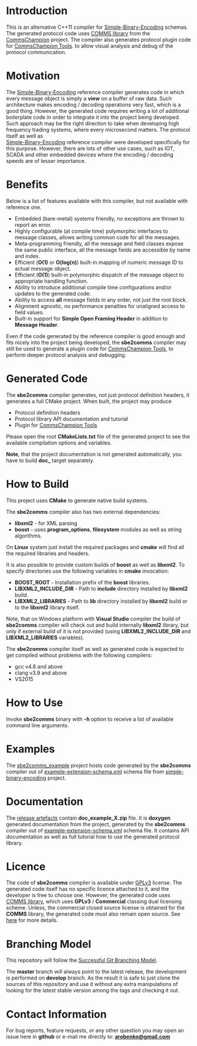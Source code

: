 # Introduction
This is an alternative C++11 compiler for 
[Simple-Binary-Encoding](https://github.com/real-logic/simple-binary-encoding) schemas.
The generated protocol code uses [COMMS library](https://github.com/arobenko/comms_champion#comms-library)
from the [CommsChampion](https://github.com/arobenko/comms_champion)
project. The compiler also generates protocol plugin code for
[CommsChampion Tools](https://github.com/arobenko/comms_champion#commschampion-tools).
to allow visual analysis and debug of the protocol communication.

# Motivation
The [Simple-Binary-Encoding](https://github.com/real-logic/simple-binary-encoding)
reference compiler generates code in which every message object is simply
a **view** on a buffer of raw data. Such architecture makes encoding / decoding
operations very fast, which is a good thing. However, the generated code
requires writing a lot of additional boilerplate code in order
to integrate it into the project being developed. Such approach may be the right
direction to take when developing high frequency trading systems, where every 
microsecond matters. The protocol itself as well as  
[Simple-Binary-Encoding](https://github.com/real-logic/simple-binary-encoding)
reference compiler were developed specifically for this purpose. However,
there are lots of other use cases, such as IOT, SCADA and other embedded devices
where the encoding / decoding speeds are of lesser importance.

# Benefits
Below is a list of features available with this compiler, but not available
with reference one.

- Embedded (bare-metal) systems friendly, no exceptions are thrown to report an error.
- Highly configurable (at compile time) polymorphic interfaces to message classes, 
allows writing common code for all the messages.
- Meta-programming friendly, all the message and field classes expose the same
public interface, all the message fields are accessible by name and index. 
- Efficient (**O(1)** or **O(log(n)**) built-in mapping of numeric message ID to actual
message object.
- Efficient (**O(1)**) built-in polymorphic dispatch of the message object to
appropriate handling function.
- Ability to introduce additional compile time configurations and/or updates to
the generated code.
- Ability to access **all** message fields in any order, not just the root block.
- Alignment agnostic, no performance penalties for unaligned access to field values.
- Built-in support for **Simple Open Framing Header** in addition to **Message Header**.

Even if the code generated by the reference compiler is good enough and fits
nicely into the project being developed, the **sbe2comms** compiler may still
be used to generate a plugin code for 
[CommsChampion Tools](https://github.com/arobenko/comms_champion#commschampion-tools),
to perform deeper protocol analysis and debugging.

# Generated Code
The **sbe2comms** compiler generates, not just protocol definition headers, it
generates a full CMake project. When built, the project may produce 

- Protocol definition headers
- Protocol library API documentation and tutorial
- Plugin for [CommsChampion Tools](https://github.com/arobenko/comms_champion#commschampion-tools)

Please open the root **CMakeLists.txt** file of the generated project to see
the available compilation options and variables.

**Note**, that the project documentation is not generated automatically, you
have to build **doc_<projname>** target separately.

# How to Build
This project uses **CMake** to generate native build systems.

The **sbe2comms** compiler also has two external dependencies:

- **libxml2** - for XML parsing
- **boost** - uses **program_options**, **filesystem** modules as well as 
string algorithms.

On **Linux** system just install the required packages and **cmake** will find
all the required libraries and headers.

It is also possible to provide custom builds of **boost** as well as **libxml2**.
To specify directories use the following variables in **cmake** invocation:

- **BOOST_ROOT** - Installation prefix of the **boost** libraries.
- **LIBXML2_INCLUDE_DIR** - Path to **include** directory installed by **libxml2** build.
- **LIBXML2_LIBRARIES** - Path to **lib** directory installed by **libxml2** build or
to the **libxml2** library itself.

Note, that on Windows platform with **Visual Studio** compiler the build of
**sbe2comms** compiler will check out and build internally **libxml2** library,
but only if external build of it is not provided (using **LIBXML2_INCLUDE_DIR** and
**LIBXML2_LIBRARIES** variables).

The **sbe2comms** compiler itself as well as generated code is expected to get
compiled without problems with the following compilers:

- gcc v4.8 and above
- clang v3.9 and above
- VS2015

# How to Use
Invoke **sbe2comms** binary with **-h** option to receive a list of available
command line arguments.

# Examples
The [sbe2comms_example](https://github.com/arobenko/sbe2comms_example) project
hosts code generated by the **sbe2comms** compiler out of 
[example-extension-schema.xml](https://github.com/real-logic/simple-binary-encoding/blob/master/sbe-samples/src/main/resources/example-extension-schema.xml)
schema file from [simple-binary-encoding](https://github.com/real-logic/simple-binary-encoding)
project.

# Documentation
The [release artefacts](https://github.com/arobenko/sbe2comms/releases) 
contain **doc_example_X.zip** file. It is **doxygen** generated documentation from
the project, generated by the **sbe2comms** compiler out of 
[example-extension-schema.xml](https://github.com/real-logic/simple-binary-encoding/blob/master/sbe-samples/src/main/resources/example-extension-schema.xml)
schema file. It contains API documentation as well as full tutorial how
to use the generated protocol library.

# Licence 
The code of **sbe2comms** compiler is available under 
[GPLv3](https://www.gnu.org/licenses/gpl-3.0.en.html) license. The
generated code itself has no specific licence attached to it, and the developer is
free to choose one. However, the generated code
uses [COMMS library](https://github.com/arobenko/comms_champion#comms-library), which
uses **GPLv3** / **Commercial** classing dual licensing scheme. Unless, the 
commercial closed source license is obtained for the **COMMS** library, 
the generated code must also remain open source. See 
[here](https://github.com/arobenko/comms_champion/blob/master/LICENSE.md)
for more details.

# Branching Model
This repository will follow the 
[Successful Git Branching Model](http://nvie.com/posts/a-successful-git-branching-model/).

The **master** branch will always point to the latest release, the
development is performed on **develop** branch. As the result it is safe
to just clone the sources of this repository and use it without
any extra manipulations of looking for the latest stable version among the tags and
checking it out.

# Contact Information
For bug reports, feature requests, or any other question you may open an issue
here in **github** or e-mail me directly to: **arobenko@gmail.com**

